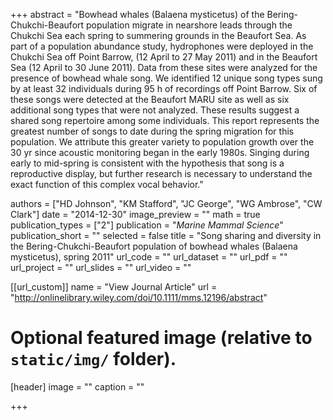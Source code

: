 +++
abstract = "Bowhead whales (Balaena mysticetus) of the Bering-Chukchi-Beaufort population migrate in nearshore leads through the Chukchi Sea each spring to summering grounds in the Beaufort Sea. As part of a population abundance study, hydrophones were deployed in the Chukchi Sea off Point Barrow, (12 April to 27 May 2011) and in the Beaufort Sea (12 April to 30 June 2011). Data from these sites were analyzed for the presence of bowhead whale song. We identified 12 unique song types sung by at least 32 individuals during 95 h of recordings off Point Barrow. Six of these songs were detected at the Beaufort MARU site as well as six additional song types that were not analyzed. These results suggest a shared song repertoire among some individuals. This report represents the greatest number of songs to date during the spring migration for this population. We attribute this greater variety to population growth over the 30 yr since acoustic monitoring began in the early 1980s. Singing during early to mid-spring is consistent with the hypothesis that song is a reproductive display, but further research is necessary to understand the exact function of this complex vocal behavior."

authors = ["HD Johnson", "KM Stafford", "JC George", "WG Ambrose", "CW Clark"]
date = "2014-12-30"
image_preview = ""
math = true
publication_types = ["2"]
publication = "*Marine Mammal Science*"
publication_short = ""
selected = false
title = "Song sharing and diversity in the Bering-Chukchi-Beaufort population of bowhead whales (Balaena mysticetus), spring 2011"
url_code = ""
url_dataset = ""
url_pdf = ""
url_project = ""
url_slides = ""
url_video = ""

[[url_custom]]
name = "View Journal Article"
url = "http://onlinelibrary.wiley.com/doi/10.1111/mms.12196/abstract"

# Optional featured image (relative to `static/img/` folder).
[header]
image = ""
caption = ""

+++

